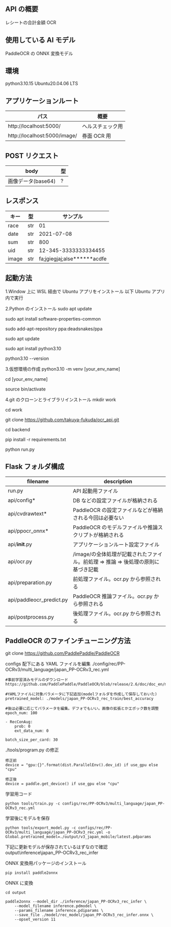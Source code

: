 ## API の概要

レシートの合計金額 OCR

## 使用している AI モデル

PaddleOCR の ONNX 変換モデル

## 環境

python3.10.15
Ubuntu20.04.06 LTS

## アプリケーションルート

| パス                         | 概要             |
| ---------------------------- | ---------------- |
| http://localhost:5000/       | ヘルスチェック用 |
| http://localhost:5000/image/ | 券面 OCR 用      |

## POST リクエスト

| body               | 型  |
| ------------------ | --- |
| 画像データ(base64) | ?   |

## レスポンス

| キー  | 型  | サンプル                      |
| ----- | --- | ----------------------------- |
| race  | str | 01                            |
| date  | str | 2021-07-08                    |
| sum   | str | 800                           |
| uid   | str | 12-345-3333333334455          |
| image | str | fa;jgiegjaj;alse**\*\***acdfe |

## 起動方法

1.Window 上に WSL 経由で Ubuntu アプリをインストール
以下 Ubuntu アプリ内で実行

2.Python のインストール
sudo apt update

sudo apt install software-properties-common

sudo add-apt-repository ppa:deadsnakes/ppa

sudo apt update

sudo apt install python3.10

python3.10 --version

3.仮想環境の作成
python3.10 -m venv [your_env_name]

cd [your_env_name]

source bin/activate

4.git のクローンとライブラリインストール
mkdir work

cd work

git clone https://github.com/takuya-fukuda/ocr_api.git

cd backend

pip install -r requirements.txt

python run.py

## Flask フォルダ構成

| filename                 | description                                                                     |
| ------------------------ | ------------------------------------------------------------------------------- |
| run.py                   | API 起動用ファイル                                                              |
| api/config\*             | DB などの設定ファイルが格納される                                               |
| api/cvdrawtext\*         | PaddleOCR の設定ファイルなどが格納される今回は必要ない                          |
| api/ppocr_onnx\*         | PaddleOCR のモデルファイルや推論スクリプトが格納される                          |
| api/**init**.py          | アプリケーションルート設定ファイル                                              |
| api/ocr.py               | /image/の全体処理が記載されたファイル。前処理 ⇒ 推論 ⇒ 後処理の原則に基づき記載 |
| api/preparation.py       | 前処理ファイル。ocr.py から参照される                                           |
| api/paddleocr_predict.py | PaddleOCR 推論ファイル。ocr.py から参照される                                   |
| api/postprocess.py       | 後処理ファイル。ocr.py から参照される                                           |

## PaddleOCR のファインチューニング方法

git clone https://github.com/PaddlePaddle/PaddleOCR

configs 配下にある YAML ファイルを編集
./config/rec/PP-OCRv3/multi_language/japan_PP-OCRv3_rec.yml

```
#事前学習済みモデルのダウンロード
https://github.com/PaddlePaddle/PaddleOCR/blob/release/2.6/doc/doc_en/models_list_en.md

#YAMLファイルに対象パラメータに下記追加(modelフォルダを作成して保存しておいた)
pretrained_model: ./models/japan_PP-OCRv3_rec_train/best_accuracy

#後は必要に応じてパラメータを編集。デフォでもいい。画像の拡張とかエポック数を調整
epoch_num: 100

- RecConAug:
    prob: 0
    ext_data_num: 0

batch_size_per_card: 30
```

./tools/program.py の修正

```
修正前
device = "gpu:{}".format(dist.ParallelEnv().dev_id) if use_gpu else "cpu"

修正後
device = paddle.get_device() if use_gpu else "cpu"
```

学習用コード

```
python tools/train.py -c configs/rec/PP-OCRv3/multi_language/japan_PP-OCRv3_rec.yml
```

学習後にモデルを保存

```
python tools/export_model.py -c configs/rec/PP-OCRv3/multi_language/japan_PP-OCRv3_rec.yml -o Global.pretrained_model=./output/v3_japan_mobile/latest.pdparams
```

下記に更新モデルが保存されているはずなので確認
output\inference\japan_PP-OCRv3_rec_infer

ONNX 変換用パッケージのインストール

```
pip install paddle2onnx
```

ONNX に変換

```
cd output

paddle2onnx --model_dir ./inference/japan_PP-OCRv3_rec_infer \
    --model_filename inference.pdmodel \
    --params_filename inference.pdiparams \
    --save_file ./model/rec_model/japan_PP-OCRv3_rec_infer.onnx \
    --opset_version 11
```
